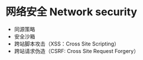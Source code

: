 # 网络安全 Network security

- 同源策略
- 安全沙箱
- 跨站脚本攻击（XSS：Cross Site Scripting）
- 跨站请求伪造（CSRF: Cross Site Request Forgery）